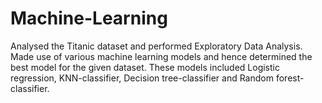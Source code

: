 # Machine-Learning
Analysed the Titanic dataset and performed Exploratory Data Analysis. Made use of various machine learning models and hence determined the best model for the given dataset. These models included Logistic regression, KNN-classifier, Decision tree-classifier and Random forest-classifier.

